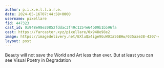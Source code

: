 ```yaml
---
author: p.i.x.e.l.l.a.r.e.
date: 2024-05-16T07:44:58+0000
username: pixellare
fid: 447323
cast_id: 0x948e98e20852fddac3f49c1254e64b09b1bb96fa
cast: https://farcaster.xyz/pixellare/0x948e98e2
image: https://imagedelivery.net/BXluQx4ige9GuW0Ia56BHw/035aae38-4207-4ef8-48c4-f9a47c408300/original
layout: post
---
```


Beauty will not save the World and Art less than ever. But at least you can see Visual Poetry in Degradation

<img src='https://imagedelivery.net/BXluQx4ige9GuW0Ia56BHw/035aae38-4207-4ef8-48c4-f9a47c408300/original' alt='' referrerpolicy='no-referrer'/>
